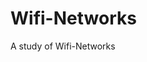 # Wifi-Networks
       
A study of Wifi-Networks      




                                 



   
   
    
          
  
  
           









